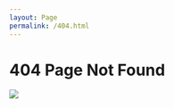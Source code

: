 ```yaml
---
layout: Page
permalink: /404.html
---
```


<h1>404 Page Not Found</h1>

<img src="{{site.baseurl}}/assets/img/cables.png">
